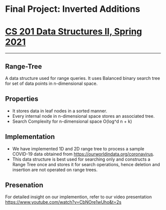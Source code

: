 # Final Project: Inverted Additions
# [CS 201 Data Structures II, Spring 2021](https://hulms.instructure.com/courses/1260)
-------
## Range-Tree

A data structure used for range queries. It uses Balanced binary search tree for set of data points in n-dimensional space.
## Properties

- It stores data in leaf nodes in a sorted manner. 
- Every internal node in n-dimensional space stores an associated tree.
- Search Complexity for n-dimensional space O(log^d n + k)

## Implementation

- We have implemented 1D and 2D range tree to process a sample COVID-19 data obtained from https://ourworldindata.org/coronavirus.
- This data structure is best used for searching only and constructs a Range Tree once and stores it for search operations, hence deletion and insertion are not operated on range trees.

## Presenation

For detailed insight on our implemention, refer to our video presentation https://www.youtube.com/watch?v=CbNOre1wUho&t=2s
